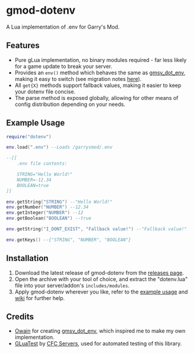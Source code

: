 # gmod-dotenv
A Lua implementation of .env for Garry's Mod.

## Features
- Pure gLua implementation, no binary modules required - far less likely for a game update to break your server.
- Provides an `env()` method which behaves the same as [gmsv_dot_env](https://github.com/owainjones74/gmsv_dot_env), making it easy to switch (see migration notes [here](https://github.com/TomDotBat/gmod-dotenv/wiki/Migrating-from-gmsv_dot_env)).
- All `get{X}` methods support fallback values, making it easier to keep your dotenv file concise.
- The parse method is exposed globally, allowing for other means of config distribution depending on your needs.

## Example Usage
```lua
require("dotenv")

env.load(".env") --Loads /garrysmod/.env

--[[
	.env file contents:

	STRING="Hello World!"
	NUMBER=-12.34
	BOOLEAN=true
]]

env.getString("STRING") --"Hello World!"
env.getNumber("NUMBER") --12.34
env.getInteger("NUMBER") --12
env.getBoolean("BOOLEAN") --true

env.getString("I_DONT_EXIST", "Fallback value!") --"Fallback value!"

env.getKeys() --{"STRING", "NUMBER", "BOOLEAN"}
```

## Installation
1. Download the latest release of gmod-dotenv from the [releases page](https://github.com/TomDotBat/ui3d2d/releases).
2. Open the archive with your tool of choice, and extract the "dotenv.lua" file into your server/addon's `includes/modules`.
3. Apply gmod-dotenv wherever you like, refer to the [example usage](#example-usage) and [wiki](https://github.com/TomDotBat/gmod-dotenv/wiki) for further help.

## Credits
- [Owain](https://github.com/owainjones74) for creating [gmsv_dot_env](https://github.com/owainjones74/gmsv_dot_env), which inspired me to make my own implementation.
- [GLuaTest](https://github.com/CFC-Servers/GLuaTest) by [CFC Servers](https://github.com/CFC-Servers), used for automated testing of this library.